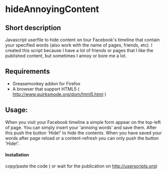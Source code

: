 hideAnnoyingContent
==============

## Short description
Javascript userfile to hide content on tour Facebook's timeline that contain your specified words (also work with the name of pages, friends, etc).
I created this script because I have a lot of friends or pages that I like the published content, but sometimes I annoy or bore me a lot.

## Requirements
* Greasemonkey addon for Firefox
* A browser that support HTML5 ( http://www.quirksmode.org/dom/html5.html )

## Usage:
When you visit your Facebook timeline a simple form appear on the top-left of page. You can simply insert your 'annoing words' and save them. After this push the button 'Hide!' to hide the contents.
When you have saved your words after page reload or a content-refresh you can only push the button 'Hide!'.


#### Installation
copy/paste the code ( or wait for the publication on http://userscripts.org)
